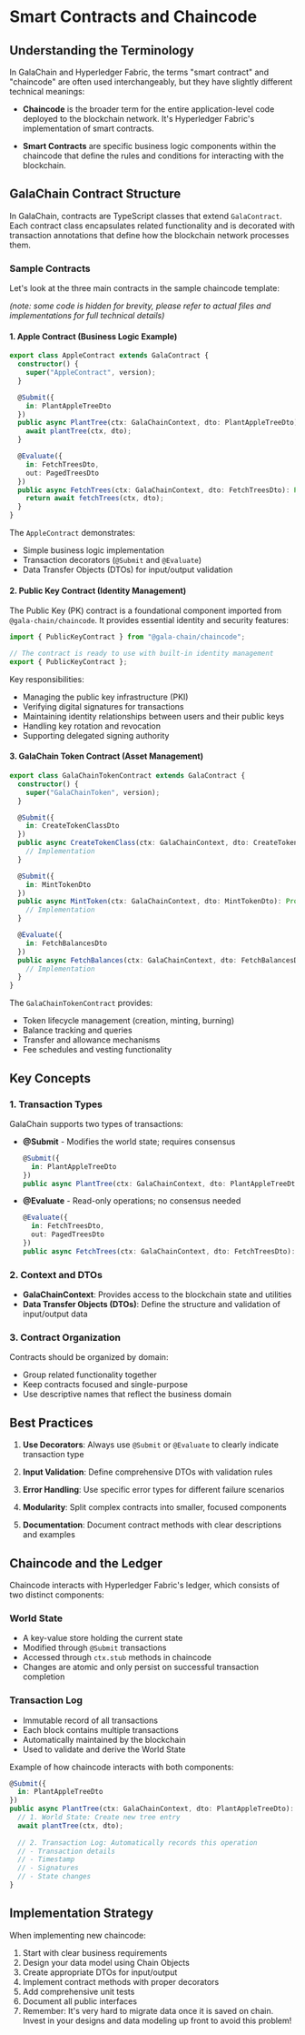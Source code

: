 # Smart Contracts and Chaincode

## Understanding the Terminology

In GalaChain and Hyperledger Fabric, the terms "smart contract" and "chaincode" are often used interchangeably, but they have slightly different technical meanings:

- **Chaincode** is the broader term for the entire application-level code deployed to the blockchain network. It's Hyperledger Fabric's implementation of smart contracts.
  
- **Smart Contracts** are specific business logic components within the chaincode that define the rules and conditions for interacting with the blockchain.

## GalaChain Contract Structure

In GalaChain, contracts are TypeScript classes that extend `GalaContract`. Each contract class encapsulates related functionality and is decorated with transaction annotations that define how the blockchain network processes them.

### Sample Contracts

Let's look at the three main contracts in the sample chaincode template:

_(note: some code is hidden for brevity, please refer to actual files and implementations for full technical details)_

#### 1. Apple Contract (Business Logic Example)

```typescript
export class AppleContract extends GalaContract {
  constructor() {
    super("AppleContract", version);
  }

  @Submit({
    in: PlantAppleTreeDto
  })
  public async PlantTree(ctx: GalaChainContext, dto: PlantAppleTreeDto): Promise<void> {
    await plantTree(ctx, dto);
  }

  @Evaluate({
    in: FetchTreesDto,
    out: PagedTreesDto
  })
  public async FetchTrees(ctx: GalaChainContext, dto: FetchTreesDto): Promise<PagedTreesDto> {
    return await fetchTrees(ctx, dto);
  }
}
```

The `AppleContract` demonstrates:
- Simple business logic implementation
- Transaction decorators (`@Submit` and `@Evaluate`)
- Data Transfer Objects (DTOs) for input/output validation

#### 2. Public Key Contract (Identity Management)

The Public Key (PK) contract is a foundational component imported from `@gala-chain/chaincode`. It provides essential identity and security features:

```typescript
import { PublicKeyContract } from "@gala-chain/chaincode";

// The contract is ready to use with built-in identity management
export { PublicKeyContract };
```

Key responsibilities:
- Managing the public key infrastructure (PKI)
- Verifying digital signatures for transactions
- Maintaining identity relationships between users and their public keys
- Handling key rotation and revocation
- Supporting delegated signing authority

#### 3. GalaChain Token Contract (Asset Management)

```typescript
export class GalaChainTokenContract extends GalaContract {
  constructor() {
    super("GalaChainToken", version);
  }

  @Submit({
    in: CreateTokenClassDto
  })
  public async CreateTokenClass(ctx: GalaChainContext, dto: CreateTokenClassDto): Promise<TokenClassKey> {
    // Implementation
  }

  @Submit({
    in: MintTokenDto
  })
  public async MintToken(ctx: GalaChainContext, dto: MintTokenDto): Promise<TokenInstanceKey[]> {
    // Implementation
  }

  @Evaluate({
    in: FetchBalancesDto
  })
  public async FetchBalances(ctx: GalaChainContext, dto: FetchBalancesDto): Promise<TokenBalance[]> {
    // Implementation
  }
}
```

The `GalaChainTokenContract` provides:
- Token lifecycle management (creation, minting, burning)
- Balance tracking and queries
- Transfer and allowance mechanisms
- Fee schedules and vesting functionality

## Key Concepts

### 1. Transaction Types

GalaChain supports two types of transactions:

- **@Submit** - Modifies the world state; requires consensus
  ```typescript
  @Submit({
    in: PlantAppleTreeDto
  })
  public async PlantTree(ctx: GalaChainContext, dto: PlantAppleTreeDto): Promise<void>
  ```

- **@Evaluate** - Read-only operations; no consensus needed
  ```typescript
  @Evaluate({
    in: FetchTreesDto,
    out: PagedTreesDto
  })
  public async FetchTrees(ctx: GalaChainContext, dto: FetchTreesDto): Promise<PagedTreesDto>
  ```

### 2. Context and DTOs

- **GalaChainContext**: Provides access to the blockchain state and utilities
- **Data Transfer Objects (DTOs)**: Define the structure and validation of input/output data

### 3. Contract Organization

Contracts should be organized by domain:
- Group related functionality together
- Keep contracts focused and single-purpose
- Use descriptive names that reflect the business domain

## Best Practices

1. **Use Decorators**: Always use `@Submit` or `@Evaluate` to clearly indicate transaction type

2. **Input Validation**: Define comprehensive DTOs with validation rules

3. **Error Handling**: Use specific error types for different failure scenarios

4. **Modularity**: Split complex contracts into smaller, focused components

5. **Documentation**: Document contract methods with clear descriptions and examples

## Chaincode and the Ledger

Chaincode interacts with Hyperledger Fabric's ledger, which consists of two distinct components:

### World State

- A key-value store holding the current state
- Modified through `@Submit` transactions
- Accessed through `ctx.stub` methods in chaincode
- Changes are atomic and only persist on successful transaction completion

### Transaction Log

- Immutable record of all transactions
- Each block contains multiple transactions
- Automatically maintained by the blockchain
- Used to validate and derive the World State

Example of how chaincode interacts with both components:

```typescript
@Submit({
  in: PlantAppleTreeDto
})
public async PlantTree(ctx: GalaChainContext, dto: PlantAppleTreeDto): Promise<void> {
  // 1. World State: Create new tree entry
  await plantTree(ctx, dto);
  
  // 2. Transaction Log: Automatically records this operation
  // - Transaction details
  // - Timestamp
  // - Signatures
  // - State changes
}
```

## Implementation Strategy

When implementing new chaincode:

1. Start with clear business requirements
2. Design your data model using Chain Objects
3. Create appropriate DTOs for input/output
4. Implement contract methods with proper decorators
5. Add comprehensive unit tests
6. Document all public interfaces
7. Remember: It's very hard to migrate data once it is saved on chain. Invest in your designs and data modeling up front to avoid this problem!
